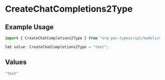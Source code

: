 # CreateChatCompletions2Type

## Example Usage

```typescript
import { CreateChatCompletions2Type } from "orq-poc-typescript/models/operations";

let value: CreateChatCompletions2Type = "text";
```

## Values

```typescript
"text"
```